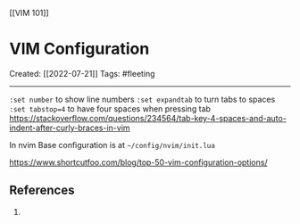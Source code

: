 [[VIM 101]]

# VIM Configuration
Created:  [[2022-07-21]]
Tags: #fleeting 

---
`:set number` to show line numbers
`:set expandtab` to turn tabs to spaces
`:set tabstop=4` to have four spaces when pressing tab
https://stackoverflow.com/questions/234564/tab-key-4-spaces-and-auto-indent-after-curly-braces-in-vim


In nvim
Base configuration is at `~/config/nvim/init.lua`





https://www.shortcutfoo.com/blog/top-50-vim-configuration-options/







## References
1. 